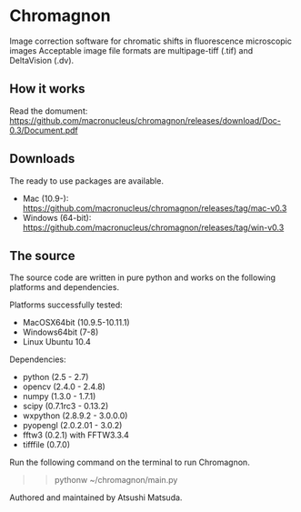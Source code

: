 # Chromagnon
Image correction software for chromatic shifts in fluorescence microscopic images
Acceptable image file formats are multipage-tiff (.tif) and DeltaVision (.dv).

How it works
------------
Read the domument: https://github.com/macronucleus/chromagnon/releases/download/Doc-0.3/Document.pdf

Downloads
---------
The ready to use packages are available.
* Mac (10.9-): https://github.com/macronucleus/chromagnon/releases/tag/mac-v0.3
* Windows (64-bit): https://github.com/macronucleus/chromagnon/releases/tag/win-v0.3

The source
----------
The source code are written in pure python and works on the following platforms and dependencies.

Platforms successfully tested:
* MacOSX64bit (10.9.5-10.11.1)
* Windows64bit (7-8)
* Linux Ubuntu 10.4

Dependencies:
* python (2.5 - 2.7)
* opencv (2.4.0 - 2.4.8)
* numpy (1.3.0 - 1.7.1)
* scipy (0.7.1rc3 - 0.13.2)
* wxpython (2.8.9.2 - 3.0.0.0)
* pyopengl (2.0.2.01 - 3.0.2)
* fftw3 (0.2.1) with FFTW3.3.4
* tifffile (0.7.0)

Run the following command on the terminal to run Chromagnon.
>> pythonw ~/chromagnon/main.py

Authored and maintained by Atsushi Matsuda.